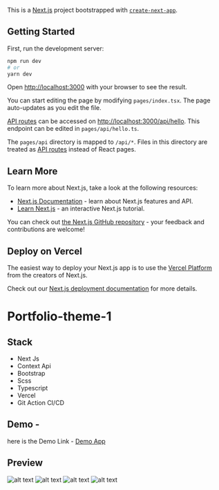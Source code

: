 This is a [Next.js](https://nextjs.org/) project bootstrapped with [`create-next-app`](https://github.com/vercel/next.js/tree/canary/packages/create-next-app).

## Getting Started

First, run the development server:

```bash
npm run dev
# or
yarn dev
```

Open [http://localhost:3000](http://localhost:3000) with your browser to see the result.

You can start editing the page by modifying `pages/index.tsx`. The page auto-updates as you edit the file.

[API routes](https://nextjs.org/docs/api-routes/introduction) can be accessed on [http://localhost:3000/api/hello](http://localhost:3000/api/hello). This endpoint can be edited in `pages/api/hello.ts`.

The `pages/api` directory is mapped to `/api/*`. Files in this directory are treated as [API routes](https://nextjs.org/docs/api-routes/introduction) instead of React pages.

## Learn More

To learn more about Next.js, take a look at the following resources:

- [Next.js Documentation](https://nextjs.org/docs) - learn about Next.js features and API.
- [Learn Next.js](https://nextjs.org/learn) - an interactive Next.js tutorial.

You can check out [the Next.js GitHub repository](https://github.com/vercel/next.js/) - your feedback and contributions are welcome!

## Deploy on Vercel

The easiest way to deploy your Next.js app is to use the [Vercel Platform](https://vercel.com/new?utm_medium=default-template&filter=next.js&utm_source=create-next-app&utm_campaign=create-next-app-readme) from the creators of Next.js.

Check out our [Next.js deployment documentation](https://nextjs.org/docs/deployment) for more details.

# Portfolio-theme-1

## Stack

- Next Js
- Context Api
- Bootstrap
- Scss
- Typescript
- Vercel
- Git Action CI/CD

## Demo -

here is the Demo Link - [Demo App](https://protfolio-theme-1.vercel.app/)

## Preview

![alt text](https://github.com/Charlygraphy23/Portfolio-theme-1/blob/main/screenshots/Capture1.png?raw=true)
![alt text](https://github.com/Charlygraphy23/Portfolio-theme-1/blob/main/screenshots/Capture2.png?raw=true)
![alt text](https://github.com/Charlygraphy23/Portfolio-theme-1/blob/main/screenshots/Capture3.png?raw=true)
![alt text](https://github.com/Charlygraphy23/Portfolio-theme-1/blob/main/screenshots/Capture4.png?raw=true)
